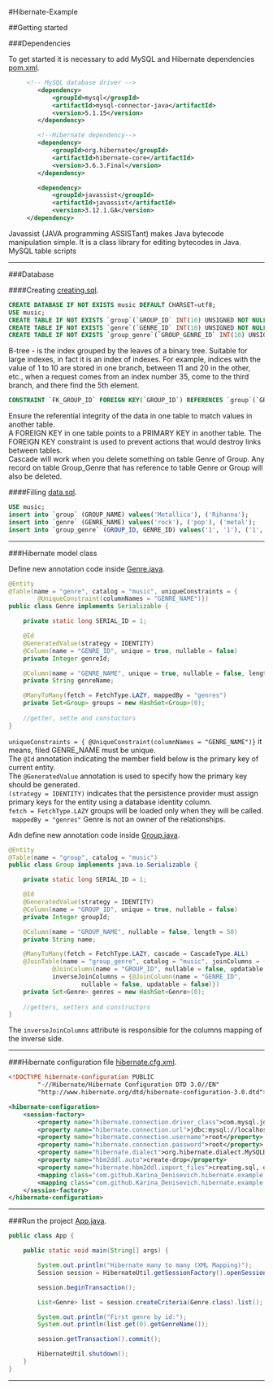#Hibernate-Example

##Getting started

###Dependencies

To get started it is necessary to add MySQL and Hibernate dependencies [pom.xml](https://github.com/Karina-Denisevich/Hibernate-Example/blob/master/pom.xml#L20-L38).

```xml
     <!-- MySQL database driver -->
        <dependency>
            <groupId>mysql</groupId>
            <artifactId>mysql-connector-java</artifactId>
            <version>5.1.15</version>
        </dependency>

        <!--Hibernate dependency-->
        <dependency>
            <groupId>org.hibernate</groupId>
            <artifactId>hibernate-core</artifactId>
            <version>3.6.3.Final</version>
        </dependency>

        <dependency>
            <groupId>javassist</groupId>
            <artifactId>javassist</artifactId>
            <version>3.12.1.GA</version>
     </dependency>
```

Javassist (JAVA programming ASSISTant) makes Java bytecode manipulation simple. It is a class library for editing bytecodes in Java.
MySQL table scripts
___

###Database

####Creating
[creating.sql](https://github.com/Karina-Denisevich/Hibernate-Example/blob/master/src/main/resources/creating.sql).

```sql
CREATE DATABASE IF NOT EXISTS music DEFAULT CHARSET=utf8;
USE music;
CREATE TABLE IF NOT EXISTS `group`(`GROUP_ID` INT(10) UNSIGNED NOT NULL AUTO_INCREMENT,`GROUP_NAME` VARCHAR(50) NOT NULL,PRIMARY KEY(`GROUP_ID`) USING BTREE) DEFAULT CHARSET=utf8;
CREATE TABLE IF NOT EXISTS `genre`(`GENRE_ID` INT(10) UNSIGNED NOT NULL AUTO_INCREMENT,`GENRE_NAME` VARCHAR(30) NOT NULL,PRIMARY KEY(`GENRE_ID`) USING BTREE) DEFAULT CHARSET=utf8;
CREATE TABLE IF NOT EXISTS `group_genre`(`GROUP_GENRE_ID` INT(10) UNSIGNED NOT NULL AUTO_INCREMENT, PRIMARY KEY(`GROUP_GENRE_ID`),`GROUP_ID` INT(10) UNSIGNED NOT NULL,`GENRE_ID` INT(10) UNSIGNED NOT NULL, CONSTRAINT `FK_GROUP_ID` FOREIGN KEY(`GROUP_ID`) REFERENCES `group`(`GROUP_ID`) ON DELETE CASCADE ON UPDATE CASCADE, CONSTRAINT `FK_GENRE_ID` FOREIGN KEY(`GENRE_ID`) REFERENCES `genre`(`GENRE_ID`) ON DELETE CASCADE ON UPDATE CASCADE) DEFAULT CHARSET=utf8;
```

B-tree - is the index grouped by the leaves of a binary tree. Suitable for large indexes, in fact it is an index of indexes. For example, indices with the value of 1 to 10 are stored in one branch, between 11 and 20 in the other, etc., when a request comes from an index number 35, come to the third branch, and there find the 5th element.
```sql
CONSTRAINT `FK_GROUP_ID` FOREIGN KEY(`GROUP_ID`) REFERENCES `group`(`GROUP_ID`) ON DELETE CASCADE ON UPDATE CASCADE
```
Ensure the referential integrity of the data in one table to match values in another table.<br />
A FOREIGN KEY in one table points to a PRIMARY KEY in another table. The FOREIGN KEY constraint is used to prevent actions that would destroy links between tables.<br />
Cascade will work when you delete something on table Genre of Group. Any record on table Group_Genre that has reference to table Genre or Group will also be deleted.<br />

####Filling
[data.sql](https://github.com/Karina-Denisevich/Hibernate-Example/blob/master/src/main/resources/data.sql).

```sql
USE music;
insert into `group` (GROUP_NAME) values('Metallica'), ('Rihanna');
insert into `genre` (GENRE_NAME) values('rock'), ('pop'), ('metal');
insert into `group_genre` (GROUP_ID, GENRE_ID) values('1', '1'), ('1', '3'), ('2', '2');
```
___

###Hibernate model class

Define new annotation code inside [Genre.java](https://github.com/Karina-Denisevich/Hibernate-Example/blob/master/src/main/java/com/github/Karina_Denisevich/hibernate/example/group/Genre.java).
```java
@Entity
@Table(name = "genre", catalog = "music", uniqueConstraints = {
        @UniqueConstraint(columnNames = "GENRE_NAME")})
public class Genre implements Serializable {

    private static long SERIAL_ID = 1;

    @Id
    @GeneratedValue(strategy = IDENTITY)
    @Column(name = "GENRE_ID", unique = true, nullable = false)
    private Integer genreId;

    @Column(name = "GENRE_NAME", unique = true, nullable = false, length = 30)
    private String genreName;

    @ManyToMany(fetch = FetchType.LAZY, mappedBy = "genres")
    private Set<Group> groups = new HashSet<Group>(0);
    
    //getter, sette and constuctors
}
```
`uniqueConstraints = { @UniqueConstraint(columnNames = "GENRE_NAME")}` it means, filed GENRE_NAME must be unique.<br />
The `@Id` annotation indicating the member field below is the primary key of current entity.<br />
The `@GeneratedValue` annotation is used to specify how the primary key should be generated.<br />
`(strategy = IDENTITY)` indicates that the persistence provider must assign primary keys for the entity using a database identity column.<br /> 
`fetch = FetchType.LAZY` groups will be loaded only when they will be called.<br />
` mappedBy = "genres"` Genre is not an owner of the relationships.<br />


Adn define new annotation code inside [Group.java](https://github.com/Karina-Denisevich/Hibernate-Example/blob/master/src/main/java/com/github/Karina_Denisevich/hibernate/example/group/Group.java).
```java
@Entity
@Table(name = "group", catalog = "music")
public class Group implements java.io.Serializable {

    private static long SERIAL_ID = 1;

    @Id
    @GeneratedValue(strategy = IDENTITY)
    @Column(name = "GROUP_ID", unique = true, nullable = false)
    private Integer groupId;

    @Column(name = "GROUP_NAME", nullable = false, length = 50)
    private String name;

    @ManyToMany(fetch = FetchType.LAZY, cascade = CascadeType.ALL)
    @JoinTable(name = "group_genre", catalog = "music", joinColumns = {
            @JoinColumn(name = "GROUP_ID", nullable = false, updatable = false)},
            inverseJoinColumns = {@JoinColumn(name = "GENRE_ID",
                    nullable = false, updatable = false)})
    private Set<Genre> genres = new HashSet<Genre>(0);
    
    //getters, setters and constructors
}
```
The `inverseJoinColumns` attribute is responsible for the columns mapping of the inverse side.
___

###Hibernate configuration file
[hibernate.cfg.xml](https://github.com/Karina-Denisevich/Hibernate-Example/blob/master/src/main/resources/group/hibernate.cfg.xml).
```xml
<!DOCTYPE hibernate-configuration PUBLIC
        "-//Hibernate/Hibernate Configuration DTD 3.0//EN"
        "http://www.hibernate.org/dtd/hibernate-configuration-3.0.dtd">

<hibernate-configuration>
    <session-factory>
        <property name="hibernate.connection.driver_class">com.mysql.jdbc.Driver</property>
        <property name="hibernate.connection.url">jdbc:mysql://localhost:3306/?</property>
        <property name="hibernate.connection.username">root</property>
        <property name="hibernate.connection.password">root</property>
        <property name="hibernate.dialect">org.hibernate.dialect.MySQLDialect</property>
        <property name="hbm2ddl.auto">create-drop</property>
        <property name="hibernate.hbm2ddl.import_files">creating.sql, data.sql</property>
        <mapping class="com.github.Karina_Denisevich.hibernate.example.group.Genre" />
        <mapping class="com.github.Karina_Denisevich.hibernate.example.group.Group" />
    </session-factory>
</hibernate-configuration>
```
___

###Run the project
[App.java](https://github.com/Karina-Denisevich/Hibernate-Example/blob/master/src/main/java/com/github/Karina_Denisevich/hibernate/example/App.java).
```java
public class App {

    public static void main(String[] args) {

        System.out.println("Hibernate many to many (XML Mapping)");
        Session session = HibernateUtil.getSessionFactory().openSession();

        session.beginTransaction();

        List<Genre> list = session.createCriteria(Genre.class).list();

        System.out.println("First genre by id:");
        System.out.println(list.get(0).getGenreName());

        session.getTransaction().commit();

        HibernateUtil.shutdown();
    }
}
```
___
